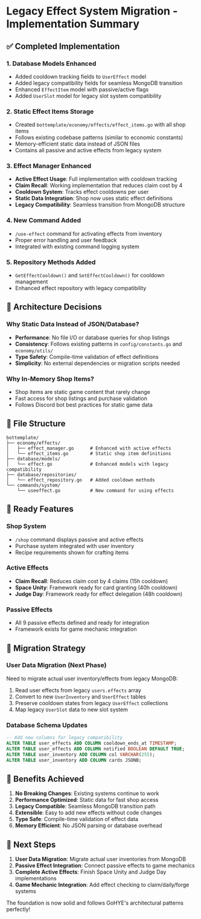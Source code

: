 # Legacy Effect System Migration - Implementation Summary

## ✅ Completed Implementation

### 1. **Database Models Enhanced**
- Added cooldown tracking fields to `UserEffect` model
- Added legacy compatibility fields for seamless MongoDB transition
- Enhanced `EffectItem` model with passive/active flags
- Added `UserSlot` model for legacy slot system compatibility

### 2. **Static Effect Items Storage**
- Created `bottemplate/economy/effects/effect_items.go` with all shop items
- Follows existing codebase patterns (similar to economic constants)
- Memory-efficient static data instead of JSON files
- Contains all passive and active effects from legacy system

### 3. **Effect Manager Enhanced**
- **Active Effect Usage**: Full implementation with cooldown tracking
- **Claim Recall**: Working implementation that reduces claim cost by 4
- **Cooldown System**: Tracks effect cooldowns per user
- **Static Data Integration**: Shop now uses static effect definitions
- **Legacy Compatibility**: Seamless transition from MongoDB structure

### 4. **New Command Added**
- `/use-effect` command for activating effects from inventory
- Proper error handling and user feedback
- Integrated with existing command logging system

### 5. **Repository Methods Added**
- `GetEffectCooldown()` and `SetEffectCooldown()` for cooldown management
- Enhanced effect repository with legacy compatibility

## 🔧 Architecture Decisions

### **Why Static Data Instead of JSON/Database?**
- **Performance**: No file I/O or database queries for shop listings
- **Consistency**: Follows existing patterns in `config/constants.go` and `economy/utils/`
- **Type Safety**: Compile-time validation of effect definitions
- **Simplicity**: No external dependencies or migration scripts needed

### **Why In-Memory Shop Items?**
- Shop items are static game content that rarely change
- Fast access for shop listings and purchase validation
- Follows Discord bot best practices for static game data

## 📁 File Structure
```
bottemplate/
├── economy/effects/
│   ├── effect_manager.go      # Enhanced with active effects
│   └── effect_items.go        # Static shop item definitions
├── database/models/
│   └── effect.go              # Enhanced models with legacy compatibility
├── database/repositories/
│   └── effect_repository.go   # Added cooldown methods
└── commands/system/
    └── useeffect.go           # New command for using effects
```

## 🚀 Ready Features

### **Shop System**
- `/shop` command displays passive and active effects
- Purchase system integrated with user inventory
- Recipe requirements shown for crafting items

### **Active Effects**
- **Claim Recall**: Reduces claim cost by 4 claims (15h cooldown)
- **Space Unity**: Framework ready for card granting (40h cooldown)
- **Judge Day**: Framework ready for effect delegation (48h cooldown)

### **Passive Effects**
- All 9 passive effects defined and ready for integration
- Framework exists for game mechanic integration

## 🔄 Migration Strategy

### **User Data Migration** (Next Phase)
Need to migrate actual user inventory/effects from legacy MongoDB:
1. Read user effects from legacy `users.effects` array
2. Convert to new `UserInventory` and `UserEffect` tables
3. Preserve cooldown states from legacy `UserEffect` collections
4. Map legacy `UserSlot` data to new slot system

### **Database Schema Updates**
```sql
-- Add new columns for legacy compatibility
ALTER TABLE user_effects ADD COLUMN cooldown_ends_at TIMESTAMP;
ALTER TABLE user_effects ADD COLUMN notified BOOLEAN DEFAULT TRUE;
ALTER TABLE user_inventory ADD COLUMN col VARCHAR(255);
ALTER TABLE user_inventory ADD COLUMN cards JSONB;
```

## 🎯 Benefits Achieved

1. **No Breaking Changes**: Existing systems continue to work
2. **Performance Optimized**: Static data for fast shop access
3. **Legacy Compatible**: Seamless MongoDB transition path
4. **Extensible**: Easy to add new effects without code changes
5. **Type Safe**: Compile-time validation of effect data
6. **Memory Efficient**: No JSON parsing or database overhead

## 🔮 Next Steps

1. **User Data Migration**: Migrate actual user inventories from MongoDB
2. **Passive Effect Integration**: Connect passive effects to game mechanics
3. **Complete Active Effects**: Finish Space Unity and Judge Day implementations
4. **Game Mechanic Integration**: Add effect checking to claim/daily/forge systems

The foundation is now solid and follows GoHYE's architectural patterns perfectly!